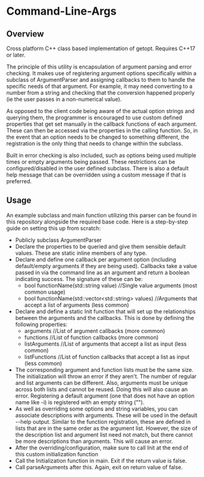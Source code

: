 # Command-Line-Args

## Overview

Cross platform C++ class based implementation of getopt. Requires C++17 or later.

The principle of this utility is encapsulation of argument parsing and error checking. It makes use of registering argument options specifically within a subclass of ArgumentParser and assigning callbacks to them to handle the specific needs of that argument. For example, it may need converting to a number from a string and checking that the conversion happened properly (ie the user passes in a non-numerical value).

As opposed to the client code being aware of the actual option strings and querying them, the programmer is encouraged to use custom defined properties that get set manually in the callback functions of each argument. These can then be accessed via the properties in the calling function. So, in the event that an option needs to be changed to something different, the registration is the only thing that needs to change within the subclass.

Built in error checking is also included, such as options being used multiple times or empty arguments being passed. These restrictions can be configured/disabled in the user defined subclass. There is also a default help message that can be overridden using a custom message if that is preferred.

## Usage

An example subclass and main function utilizing this parser can be found in this repository alongside the required base code. Here is a step-by-step guide on setting this up from scratch:

- Publicly subclass ArgumentParser
- Declare the properties to be queried and give them sensible default values. These are static inline members of any type.
- Declare and define one callback per argument option (including default/empty arguments if they are being used). Callbacks take a value passed in via the command line as an argument and return a boolean indicating success. The signature of these can be:
  - bool functionName(std::string value) //Single value arguments (most common usage)
  - bool functionName(std::vector\<std::string\> values) //Arguments that accept a list of arguments (less common)
- Declare and define a static Init function that will set up the relationships between the arguments and the callbacks. This is done by defining the following properties:
  - arguments //List of argument callbacks (more common)
  - functions //List of function callbacks (more common)
  - listArguments //List of arguments that accept a list as input (less common)
  - listFunctions //List of function callbacks that accept a list as input (less common)
- The corresponding argument and function lists must be the same size. The initialization will throw an error if they aren't. The number of regular and list arguments can be different. Also, arguments must be unique across both lists and cannot be reused. Doing this will also cause an error. Registering a default argument (one that does not have an option name like -i) is registered with an empty string ("").
- As well as overriding some options and string variables, you can associate descriptions with arguments. These will be used in the default --help output. Similar to the function registration, these are defined in lists that are in the same order as the argument list. However, the size of the description list and argument list need not match, but there cannot be more descriptions than arguments. This will cause an error.
- After the overriding/configuration, make sure to call Init at the end of this custom initialization function
- Call the Initialization function in main. Exit if the return value is false.
- Call parseArguments after this. Again, exit on return value of false.
